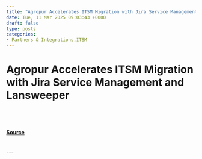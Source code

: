 ```yaml
---
title: "Agropur Accelerates ITSM Migration with Jira Service Management and Lansweeper"
date: Tue, 11 Mar 2025 09:03:43 +0000
draft: false
type: posts
categories: 
- Partners & Integrations,ITSM
---
```

# Agropur Accelerates ITSM Migration with Jira Service Management and Lansweeper

<br/>

<br/>


#### [Source](https://www.lansweeper.com/blog/partners-and-integrations/agropur-accelerates-itsm-migration-with-jira-service-management-and-lansweeper/)

<br/>
---
